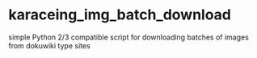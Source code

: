 # karaceing_img_batch_download
simple Python 2/3 compatible script for downloading batches of images from dokuwiki type sites
